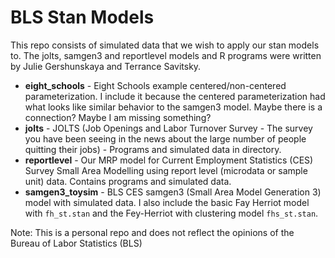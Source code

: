 # BLS Stan Models

This repo consists of simulated data that we wish to apply our stan  models to. The jolts, samgen3 and reportlevel models and R programs were written by Julie Gershunskaya and Terrance Savitsky.

* **eight_schools** - Eight Schools example centered/non-centered parameterization. I include it because the centered parameterization had what looks like similar behavior to the samgen3 model. Maybe there is a connection? Maybe I am missing something? 
* **jolts** - JOLTS (Job Openings and Labor Turnover Survey - The survey you have been seeing in the news about the large number of people quitting their jobs) - Programs and simulated data in directory. 
* **reportlevel** - Our MRP model for Current Employment Statistics (CES) Survey Small Area Modelling using report level (microdata or sample unit) data. Contains programs and simulated data.
* **samgen3_toysim** - BLS CES samgen3 (Small Area Model Generation 3) model with simulated data. I also include the basic Fay Herriot model with `fh_st.stan` and the Fey-Herriot with clustering model `fhs_st.stan`.

Note: This is a personal repo and does not reflect the opinions of the Bureau of Labor Statistics (BLS)

